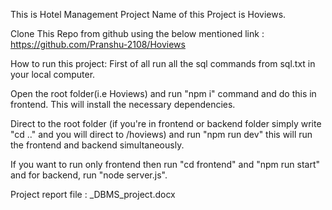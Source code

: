 This is Hotel Management Project 
Name of this Project is Hoviews.

Clone This Repo from github using the below mentioned link :
https://github.com/Pranshu-2108/Hoviews

How to run this project:
First of all run all the sql commands from sql.txt in your local computer. 

Open the root folder(i.e Hoviews) and run "npm i" command and do this in frontend. This will install the necessary dependencies.

Direct to the root folder (if you're in frontend or backend folder simply write "cd .." and you will direct to /hoviews) and run "npm run dev" this will run the frontend and backend simultaneously.

If you want to run only frontend then run "cd frontend" and "npm run start" and for backend, run "node server.js". 

Project report file : _DBMS_project.docx